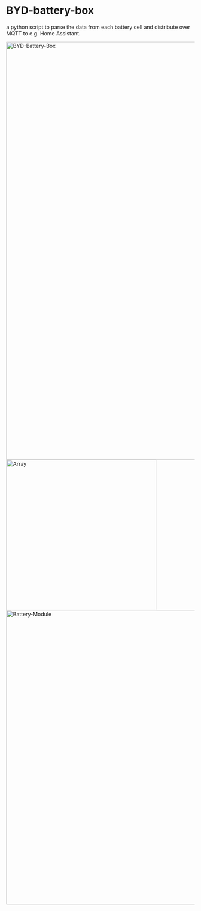 # BYD-battery-box

a python script to parse the data from each battery cell and distribute over MQTT to e.g. Home Assistant.

<img width="1114" alt="BYD-Battery-Box" src="https://github.com/user-attachments/assets/e8dc939f-5725-401a-91ac-5c87b0ff2dd5" />

<img width="401" alt="Array" src="https://github.com/user-attachments/assets/7ea4fbed-ab8b-4d03-975c-8d84f6764d16" />

<img width="785" alt="Battery-Module" src="https://github.com/user-attachments/assets/6d71ffbb-eb86-4542-b019-ed9e03182beb" />
